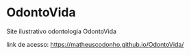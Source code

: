 # OdontoVida

Site ilustrativo odontologia OdontoVida

link de acesso: https://matheuscodonho.github.io/OdontoVida/
